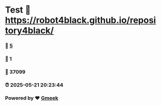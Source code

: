 # Test :link: https://robot4black.github.io/repository4black/ 
### :page_facing_up: [5](https://robot4black.github.io/repository4black//tag.html) 
### :speech_balloon: 1 
### :hibiscus: 37099 
### :alarm_clock: 2025-05-21 20:23:44 
### Powered by :heart: [Gmeek](https://github.com/Meekdai/Gmeek)
